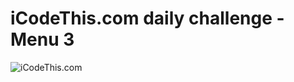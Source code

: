 # iCodeThis.com daily challenge - Menu 3
![iCodeThis.com](https://shismqklzntzxworibfn.supabase.co/storage/v1/object/public/previews/8fbccbd6-2d09-43db-ae1c-1fba214913ed.png)
